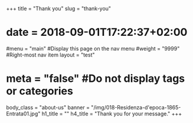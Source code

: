 +++
title = "Thank you"
slug = "thank-you"
# date = 2018-09-01T17:22:37+02:00
#menu = "main" #Display this page on the nav menu
#weight = "9999" #Right-most nav item
layout = "test"
# meta = "false" #Do not display tags or categories
body_class = "about-us"
banner = "/img/018-Residenza-d'epoca-1865-Entrata01.jpg"
h1_title = ""
h4_title = "Thank you for your message."
+++
